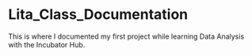 # Lita_Class_Documentation
This is where I  documented my first project while learning Data Analysis with the Incubator Hub.
